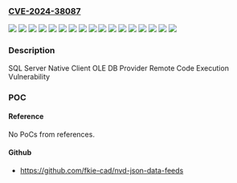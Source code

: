 ### [CVE-2024-38087](https://cve.mitre.org/cgi-bin/cvename.cgi?name=CVE-2024-38087)
![](https://img.shields.io/static/v1?label=Product&message=Microsoft%20SQL%20Server%202016%20Service%20Pack%203%20(GDR)&color=blue)
![](https://img.shields.io/static/v1?label=Product&message=Microsoft%20SQL%20Server%202016%20Service%20Pack%203%20Azure%20Connect%20Feature%20Pack&color=blue)
![](https://img.shields.io/static/v1?label=Product&message=Microsoft%20SQL%20Server%202017%20(CU%2031)&color=blue)
![](https://img.shields.io/static/v1?label=Product&message=Microsoft%20SQL%20Server%202017%20(GDR)&color=blue)
![](https://img.shields.io/static/v1?label=Product&message=Microsoft%20SQL%20Server%202019%20(GDR)&color=blue)
![](https://img.shields.io/static/v1?label=Product&message=Microsoft%20SQL%20Server%202019%20for%20x64-based%20Systems%20(CU%2027)&color=blue)
![](https://img.shields.io/static/v1?label=Product&message=Microsoft%20SQL%20Server%202022%20(GDR)&color=blue)
![](https://img.shields.io/static/v1?label=Product&message=Microsoft%20SQL%20Server%202022%20for%20(CU%2013)&color=blue)
![](https://img.shields.io/static/v1?label=Version&message=13.0.0%3C%2013.0.6441.1%20&color=brighgreen)
![](https://img.shields.io/static/v1?label=Version&message=13.0.0%3C%2013.0.7037.1%20&color=brighgreen)
![](https://img.shields.io/static/v1?label=Version&message=14.0.0%3C%2014.0.2056.2%20&color=brighgreen)
![](https://img.shields.io/static/v1?label=Version&message=14.0.0%3C%2014.0.3471.2%20&color=brighgreen)
![](https://img.shields.io/static/v1?label=Version&message=15.0.0%3C%2015.0.2116.2%20&color=brighgreen)
![](https://img.shields.io/static/v1?label=Version&message=15.0.0%3C%2015.0.4382.1%20&color=brighgreen)
![](https://img.shields.io/static/v1?label=Version&message=16.0.0%3C%2016.0.1121.4%20&color=brighgreen)
![](https://img.shields.io/static/v1?label=Version&message=16.0.0%3C%2016.0.4131.2%20&color=brighgreen)
![](https://img.shields.io/static/v1?label=Vulnerability&message=CWE-415%3A%20Double%20Free&color=brighgreen)

### Description

SQL Server Native Client OLE DB Provider Remote Code Execution Vulnerability

### POC

#### Reference
No PoCs from references.

#### Github
- https://github.com/fkie-cad/nvd-json-data-feeds

